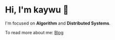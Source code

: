 # Hi, I'm kaywu 👋

I'm focused on **Algorithm** and **Distributed Systems**.

To read more about me: [Blog](http://kaywu.site)
